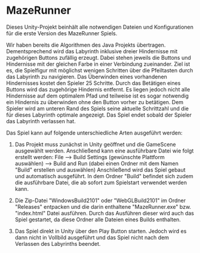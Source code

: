 # MazeRunner
Dieses Unity-Projekt beinhält alle notwendigen Dateien und Konfigurationen für die erste Version des MazeRunner Spiels.

Wir haben bereits die Algorithmen des Java Projekts übertragen. 
Dementsprechend wird das Labyrinth inklusive dreier Hindernisse mit zugehörigen Buttons zufällig erzeugt. Dabei stehen jeweils die Buttons und Hindernisse mit der gleichen Farbe in einer Verbindung zueinander. Ziel ist es, die Spielfigur mit möglichst wenigen Schritten über die Pfeiltasten durch das Labyrinth zu navigieren. Das Überwinden eines vorhandenen Hindernisses kostet den Spieler 25 Schritte. Durch das Betätigen eines Buttons wird das zugehörige Hindernis entfernt. Es liegen jedoch nicht alle Hindernisse auf dem optimalem Pfad und teilweise ist es sogar notwendig ein Hindernis zu überwinden ohne den Button vorher zu betätigen. Dem Spieler wird am unteren Rand des Spiels seine aktuelle Schrittzahl und die für dieses Labyrinth optimale angezeigt. Das Spiel endet sobald der Spieler das Labyrinth verlassen hat.

Das Spiel kann auf folgende unterschiedliche Arten ausgeführt werden:

1. Das Projekt muss zunächst in Unity geöffnet und die GameScene ausgewählt werden. Anschließend kann eine ausführbare Datei wie folgt erstellt werden:
    File --> Build Settings (gewünschte Plattform auswählen) --> Build and Run (dabei einen Ordner mit dem Namen "Build" erstellen und auswählen)
   Anschließend wird das Spiel gebaut und automatisch ausgeführt. In dem Ordner "Build" befindet sich zudem die ausführbare Datei, die ab sofort zum Spielstart verwendet werden kann.

2. Die Zip-Datei "WindowsBuild2101" oder "WebGLBuild2101" im Ordner "Releases" entpacken und die darin enthaltene "MazeRunner.exe" bzw. "index.html" Datei ausführen. Durch das Ausführen dieser wird auch das Spiel gestartet, da diese Ordner alle Dateien eines Builds enthalten. 

3. Das Spiel direkt in Unity über den Play Button starten. Jedoch wird es dann nicht in Vollbild ausgeführt und das Spiel nicht nach dem Verlassen des Labyrinths beendet.
